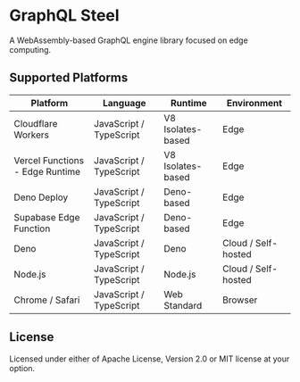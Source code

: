 # GraphQL Steel

A WebAssembly-based GraphQL engine library focused on edge computing.

## Supported Platforms

| Platform                        | Language                | Runtime           | Environment         |
| ------------------------------- | ----------------------- | ----------------- | ------------------- |
| Cloudflare Workers              | JavaScript / TypeScript | V8 Isolates-based | Edge                |
| Vercel Functions - Edge Runtime | JavaScript / TypeScript | V8 Isolates-based | Edge                |
| Deno Deploy                     | JavaScript / TypeScript | Deno-based        | Edge                |
| Supabase Edge Function          | JavaScript / TypeScript | Deno-based        | Edge                |
| Deno                            | JavaScript / TypeScript | Deno              | Cloud / Self-hosted |
| Node.js                         | JavaScript / TypeScript | Node.js           | Cloud / Self-hosted |
| Chrome / Safari                 | JavaScript / TypeScript | Web Standard      | Browser             |

## License

Licensed under either of Apache License, Version 2.0 or MIT license at your
option.
